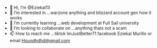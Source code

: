 - 👋 Hi, I’m @Eziekal13
- 👀 I’m interested in ...warzone anything and blizzard account gen how it works
- 🌱 I’m currently learning ...web development at Full Sail university
- 💞️ I’m looking to collaborate on ...anything thats not a scam
- 📫 How to reach me ...tiktok ImJustBetter71 facebook Eziekal Murillo or email Houndhdhd@gmail.com

<!---
Eziekal13/Eziekal13 is a ✨ special ✨ repository because its `README.md` (this file) appears on your GitHub profile.
You can click the Preview link to take a look at your changes.
--->
